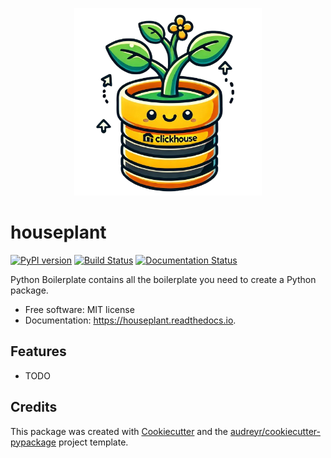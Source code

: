 <p align="center">
   <img src="./houseplant.png" width="300">
</p>

# houseplant

[![PyPI version](https://img.shields.io/pypi/v/houseplant.svg)](https://pypi.python.org/pypi/houseplant)
[![Build Status](https://img.shields.io/travis/juneHQ/houseplant.svg)](https://travis-ci.com/juneHQ/houseplant)
[![Documentation Status](https://readthedocs.org/projects/houseplant/badge/?version=latest)](https://houseplant.readthedocs.io/en/latest/?version=latest)

Python Boilerplate contains all the boilerplate you need to create a Python package.

* Free software: MIT license
* Documentation: https://houseplant.readthedocs.io.

## Features

* TODO

## Credits

This package was created with [Cookiecutter](https://github.com/audreyr/cookiecutter) and the [audreyr/cookiecutter-pypackage](https://github.com/audreyr/cookiecutter-pypackage) project template.
